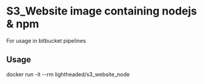 # S3_Website image containing nodejs & npm

For usage in bitbucket pipelines

## Usage
docker run -it --rm lightheaded/s3_website_node